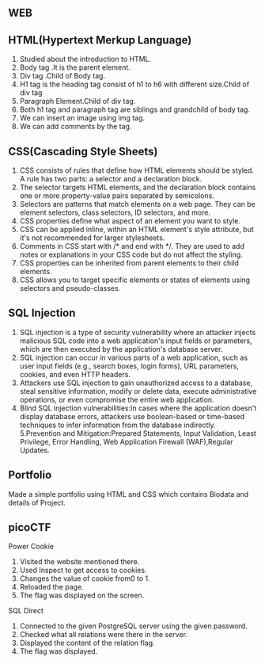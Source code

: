 ## WEB
  ## HTML(Hypertext Merkup Language)
  1. Studied about the introduction to HTML.
  2. Body tag .It is the parent element.
  3. Div tag .Child of Body tag.
  4. H1 tag is the heading tag consist of h1 to h6 with different size.Child of div tag
  5. Paragraph Element.Child of div tag.
  6. Both h1 tag and paragraph tag are siblings and grandchild of body tag.
  7. We can insert an image using img tag.
  8. We can add comments by the tag.
  ## CSS(Cascading Style Sheets)
  1. CSS consists of rules that define how HTML elements should be styled. A rule has two parts: a selector and a declaration block.
  2. The selector targets HTML elements, and the declaration block contains one or more property-value pairs separated by semicolons.
  3. Selectors are patterns that match elements on a web page. They can be element selectors, class selectors, ID selectors, and more.
  4. CSS properties define what aspect of an element you want to style.
  5. CSS can be applied inline, within an HTML element's style attribute, but it's not recommended for larger stylesheets.
  6. Comments in CSS start with /* and end with */. They are used to add notes or explanations in your CSS code but do not affect the styling.
  7. CSS properties can be inherited from parent elements to their child elements.
  8. CSS allows you to target specific elements or states of elements using selectors and pseudo-classes.

  ## SQL Injection
  1. SQL injection is a type of security vulnerability where an attacker injects malicious SQL code into a web application's input fields or
     parameters, which are then executed by the application's database server.
  2.  SQL injection can occur in various parts of a web application, such as user input fields (e.g., search boxes, login forms), URL parameters,
      cookies, and even HTTP headers.
  3. Attackers use SQL injection to gain unauthorized access to a database, steal sensitive information, modify or delete data, execute administrative
     operations, or even compromise the entire web application.
  4. Blind SQL injection vulnerabilities:In cases where the application doesn't display database errors, attackers use boolean-based or time-based
     techniques to infer information from the database indirectly.
  5.Prevention and Mitigation:Prepared Statements, Input Validation, Least Privilege, Error Handling, Web Application Firewall (WAF),Regular Updates.

  ## Portfolio
  Made a simple portfolio using HTML and CSS which contains Biodata and details of Project.
  ## picoCTF
  Power Cookie
  1. Visited the website mentioned there.
  2. Used Inspect to get access to cookies.
  3. Changes the value of cookie from0 to 1.
  4. Reloaded the page.
  5. The flag was displayed on the screen.

  SQL Direct
  1. Connected to the given PostgreSQL server using the given password.
  2. Checked what all relations were there in the server.
  3. Displayed the content of the relation flag.
  4. The flag was displayed.

  
